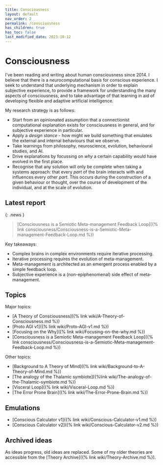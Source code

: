 ```yaml
---
title: Consciousness
layout: default
nav_order: 2
permalink: /consciousness
has_children: true
has_toc: false
last_modified_date: 2023-10-12
---
```


# Consciousness

I've been reading and writing about human consciousness since 2014. I believe that there is a neurocomputational basis for conscious experience. I seek to understand that underlying mechanism in order to explain subjective experience, to provide a framework for understanding the many aspects of consciousness, and to take advantage of that learning in aid of developing flexible and adaptive artificial intelligence.

My research strategy is as follows:
* Start from an opinionated assumption that a connectionist computational explanation exists for consciousness in general, and for subjective experience in particular.
* Apply a _design stance_ - how might we build something that emulates the external and internal behaviours that we observe.
* Take learnings from philosophy, neuroscience, evolution, behavioural studies, and AI.
* Drive explanations by focussing on _why_ a certain capability would have evolved in the first place.
* Recognise that any solution will only be complete when taking a systems approach: that every _part_ of the brain interacts with and influences every other _part_. This occurs during the construction of a given behaviour or thought, over the course of development of the individual, and at the scale of evolution.

## Latest report

{: .news }
> [Consciousness is a Semiotic Meta-management Feedback Loop]({% link consciousness/Consciousness-is-a-Semiotic-Meta-management-Feedback-Loop.md %})

Key takeaways:
* Complex brains in complex environments require iterative processing.
* Iterative processing requires the evolution of meta-management.
* Meta-management is architected as an emergent process enabled by a simple feedback loop.
* Subjective experience is a (non-epiphenomenal) side effect of meta-management.

## Topics
Major topics:
* [A Theory of Consciousness]({% link wiki/A-Theory-of-Consciousness.md %})
* [Proto AGI v1]({% link wiki/Proto-AGI-v1.md %})
* [Focusing on the Why]({% link wiki/Focusing-on-the-why.md %})
* [Consciousness is a Semiotic Meta-management Feedback Loop]({% link consciousness/Consciousness-is-a-Semiotic-Meta-management-Feedback-Loop.md %})

Other topics:
* [Background to A Theory of Mind]({% link wiki/Background-to-A-Theory-of-Mind.md %})
* [The analogy of the Thalamic symbiote]({%link wiki/The-analogy-of-the-Thalamic-symbiote.md %})
* [Visceral Loop]({% link wiki/Visceral-Loop.md %})
* [The Error Prone Brain]({% link wiki/The-Error-Prone-Brain.md %})

## Emulations
* [Conscious Calculator v1]({% link wiki/Conscious-Calculator-v1.md %})
* [Conscious Calculator v2]({% link wiki/Conscious-Calculator-v2.md %})

## Archived ideas
As ideas progress, old ideas are replaced. Some of my older theories are accessible from the [Theory Archive]({% link wiki/Theory-Archive.md %}).

